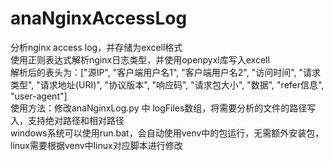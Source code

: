 # anaNginxAccessLog
 分析nginx access log，并存储为excell格式  
 使用正则表达式解析nginx日志类型，并使用openpyxl库写入excell    
 解析后的表头为：["源IP", "客户端用户名1", "客户端用户名2", "访问时间", "请求类型", "请求地址(URI)", "协议版本", "响应码", "请求包大小", "数据", "refer信息", "user-agent"]    
 使用方法：修改anaNginxLog.py 中 logFiles数组，将需要分析的文件的路径写入，支持绝对路径和相对路径    
 windows系统可以使用run.bat，会自动使用venv中的包运行，无需额外安装包，linux需要根据venv中linux对应脚本进行修改    

